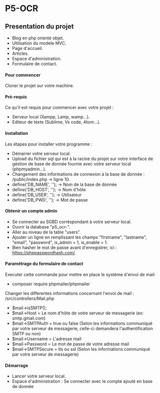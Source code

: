 # P5-OCR

## Presentation du projet

- Blog en php orienté objet.
- Utilisation du modele MVC.
- Page d'accueil.
- Articles.
- Espace d'administration.
- Formulaire de contact.

#### Pour commencer
Cloner le projet sur votre machine.

#### Pré-requis
Ce qu'il est requis pour commencer avec votre projet :
- Serveur local (Xampp, Lamp, wamp...).
- Editeur de texte (Sublime, Vs code, Atom...).

#### Installation
Les étapes pour installer votre programme :

- Démarrer votre serveur local.
- Upload du fichier sql qui est à la racine du projet sur votre interface de géstion de base 
de donnée fournie avec votre serveur local (phpmyadmin...).
- Changement des informations de connexion à la base de donnée : /public/index.php -> ligne 10.
- define('DB_NAME', ''); -> Nom de la base de donnée
- define('DB_HOST', ''); -> Nom d'hôte
- define('DB_USER', ''); -> Utilisateur
- define('DB_PWD', ''); -> Mot de passe


#### Obtenir un compte admin
- Se connecter au SGBD corréspondant à votre serveur local.
- Ouvrir la database "p5_ocr-".
- Aller au niveau de la table "users".
- Ajouter un ligne en remplissant les champs "firstname", "lastname", "email", "password", is_admin = 1, is_enable = 1.
- Bien hasher le mot de passe avant d'enregistrer, ici : https://phppasswordhash.com/.

#### Paramétrage du formulaire de contact
Executer cette commande pour mettre en place le système d'envoi de mail: 
- composer require phpmailer/phpmailer

Changer les differentes informations concernant l'envoi de mail : /src/controllers/Mail.php

- $mail->isSMTP();
- $mail->Host = Le nom d'hôte de votre serveur de messagerie (ex: smtp.gmail.com)
- $mail->SMTPAuth = true ou false (Selon les informations communiqué par votre serveur de 
messagerie, celle-ci demandera l'authentification SMTP ou non)
- $mail->Username = L'adresse mail
- $mail->Password = Le mot de passe de votre adresse mail
- $mail->SMTPSecure = tls ou ssl (Selon les informations communiqué par votre serveur de messagerie)

#### Démarrage
- Lancer votre serveur local.
- Espace d'administration : Se connecter avec le compte ajouté en base de donnée
